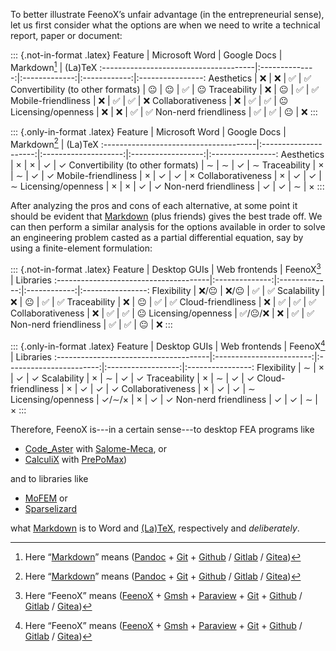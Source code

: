 To better illustrate FeenoX’s unfair advantage (in the entrepreneurial sense), let us first consider what the options are when we need to write a technical report, paper or document:

::: {.not-in-format .latex}
 Feature                               | Microsoft Word |  Google Docs  |  Markdown[^1]    |  (La)TeX
:--------------------------------------|:--------------:|:-------------:|:------------:|:----------------:
 Aesthetics                            |       ❌        |       ❌       |      ✅      |  ✅
 Convertibility (to other formats)     |       😐       |       😐      |      ✅       |  😐
 Traceability                          |       ❌        |       😐      |      ✅      |  ✅
 Mobile-friendliness                   |       ❌        |       ✅       |      ✅      |  ❌
 Collaborativeness                     |       ❌        |       ✅       |      ✅      |  😐
 Licensing/openness                    |       ❌        |       ❌       |      ✅      |  ✅
 Non-nerd friendliness                 |       ✅        |       ✅      |      😐      |  ❌
:::

::: {.only-in-format .latex}
 Feature                               |     Microsoft Word    |       Google Docs    |      Markdown[^1]  |     (La)TeX
:--------------------------------------|:---------------------:|:--------------------:|:------------------:|:----------------:
 Aesthetics                            |       $\times$        |       $\times$       |      $\checkmark$      |  $\checkmark$
 Convertibility (to other formats)     |       $\sim$          |       $\sim$         |      $\checkmark$      |  $\sim$
 Traceability                          |       $\times$        |       $\sim$         |      $\checkmark$      |  $\checkmark$
 Mobile-friendliness                   |       $\times$        |       $\checkmark$       |      $\checkmark$      |  $\times$
 Collaborativeness                     |       $\times$        |       $\checkmark$       |      $\checkmark$      |  $\sim$
 Licensing/openness                    |       $\times$        |       $\times$       |      $\checkmark$      |  $\checkmark$
 Non-nerd friendliness                 |       $\checkmark$        |       $\checkmark$       |      $\sim$        |  $\times$
:::


[^1]: Here “[Markdown](https://en.wikipedia.org/wiki/Markdown)” means ([Pandoc](https://pandoc.org/) + [Git](https://git-scm.com/) + [Github](https://github.com/) / [Gitlab](https://about.gitlab.com/) / [Gitea](https://gitea.com/}{Gitea}))

 
After analyzing the pros and cons of each alternative, at some point it should be evident that [Markdown](https://en.wikipedia.org/wiki/Markdown) (plus friends) gives the best trade off. We can then perform a similar analysis for the options available in order to solve an engineering problem casted as a partial differential equation, say by using a finite-element formulation:

::: {.not-in-format .latex}
 Feature                               | Desktop GUIs  |   Web frontends  |  FeenoX[^2]  |  Libraries
:--------------------------------------|:--------------:|:-------------:|:------------:|:----------------:
 Flexibility                           |     ❌/😐      |        ❌/😐      |     ✅    |      ✅
 Scalability                           |      ❌        |         😐       |     ✅    |      ✅
 Traceability                          |      ❌        |         😐       |     ✅    |      ✅
 Cloud-friendliness                    |      ❌        |         ✅        |     ✅    |      ✅
 Collaborativeness                     |      ❌        |         ✅        |     ✅    |      😐
 Licensing/openness                    |   ✅/😐/❌      |         ❌        |     ✅    |      ✅
 Non-nerd friendliness                 |      ✅        |         ✅        |     😐   |      ❌
:::

::: {.only-in-format .latex}
 Feature                           | Desktop GUIs  |   Web frontends  |  FeenoX[^2]  |  Libraries
:--------------------------------------|:------------------------:|:-----------------------:|:------------------:|:----------------:
 Flexibility                           |      $\sim$              |         $\times$        |     $\checkmark$       |      $\checkmark$
 Scalability                           |      $\times$            |         $\sim$          |     $\checkmark$       |      $\checkmark$
 Traceability                          |      $\times$            |         $\sim$          |     $\checkmark$       |      $\checkmark$
 Cloud-friendliness                    |      $\times$            |         $\checkmark$        |     $\checkmark$       |      $\checkmark$
 Collaborativeness                     |      $\times$            |         $\checkmark$        |     $\checkmark$       |      $\sim$
 Licensing/openness                    | $\checkmark$/$\sim$/$\times$ |         $\times$        |     $\checkmark$       |      $\checkmark$
 Non-nerd friendliness                 |      $\checkmark$            |         $\checkmark$        |     $\sim$         |      $\times$
:::



[^2]: Here “FeenoX” means ([FeenoX](https://seamplex.com/feenox) + [Gmsh](http://gmsh.info) + [Paraview](https://www.paraview.org/) + [Git](https://git-scm.com/) + [Github](https://github.com/) / [Gitlab](https://about.gitlab.com/) / [Gitea](https://gitea.com/}{Gitea}))


Therefore, FeenoX is---in a certain sense---to desktop FEA programs like

 * [Code_Aster](https://www.code-aster.org/spip.php?rubrique2) with [Salome-Meca](https://www.code-aster.org/V2/spip.php?article303), or
 * [CalculiX](http://www.calculix.de/) with [PrePoMax](https://prepomax.fs.um.si/))
 
and to libraries like

 * [MoFEM](http://mofem.eng.gla.ac.uk/mofem/html/) or
 * [Sparselizard](http://sparselizard.org/)

what [Markdown](https://commonmark.org/) is to Word and [(La)TeX](https://en.wikipedia.org/wiki/LaTeX), respectively and _deliberately_.
